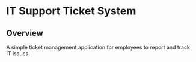 # IT Support Ticket System

## Overview
A simple ticket management application for employees to report and track IT issues.
